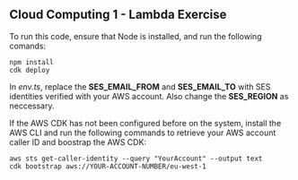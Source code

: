 ## Cloud Computing 1 - Lambda Exercise

To run this code, ensure that Node is installed, and run the following comands:

```
npm install
cdk deploy
```

In *env.ts*, replace the **SES_EMAIL_FROM** and **SES_EMAIL_TO** with SES identities verified with your AWS account. Also change the **SES_REGION** as neccessary.


If the AWS CDK has not been configured before on the system, install the AWS CLI and run the following commands to retrieve your AWS account caller ID and boostrap the AWS CDK:
```
aws sts get-caller-identity --query "YourAccount" --output text
cdk bootstrap aws://YOUR-ACCOUNT-NUMBER/eu-west-1
```
